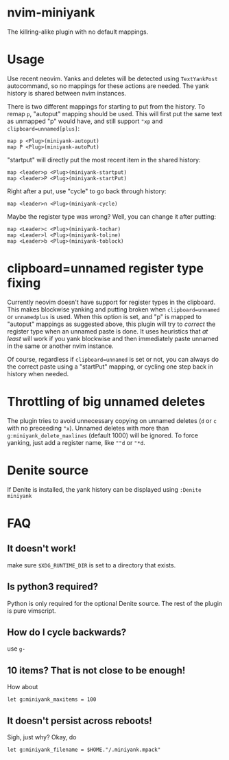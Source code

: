 # nvim-miniyank

The killring-alike plugin with no default mappings.

# Usage

Use recent neovim. Yanks and deletes will be detected using `TextYankPost` autocommand, so no mappings for these actions are needed.
The yank history is shared between nvim instances.

There is two different mappings for starting to put from the history.
To remap `p`, "autoput" mapping should be used. This will first put the same text as unmapped "p" would have, and still support `"xp` and `clipboard=unnamed[plus]`:

    map p <Plug>(miniyank-autoput)
    map P <Plug>(miniyank-autoPut)

"startput" will directly put the most recent item in the shared history:

    map <leader>p <Plug>(miniyank-startput)
    map <leader>P <Plug>(miniyank-startPut)

Right after a put, use "cycle" to go back through history:

    map <leader>n <Plug>(miniyank-cycle)

Maybe the register type was wrong? Well, you can change it after putting:

    map <Leader>c <Plug>(miniyank-tochar)
    map <Leader>l <Plug>(miniyank-toline)
    map <Leader>b <Plug>(miniyank-toblock)

# clipboard=unnamed register type fixing
Currently neovim doesn't have support for register types in the clipboard. This makes blockwise yanking and putting broken when `clipboard=unnamed` or `unnamedplus` is used. When this option is set, and "p" is mapped to "autoput" mappings as suggested above, this plugin will try to _correct_ the register type when an unnamed paste is done. It uses heuristics that _at least_ will work if you yank blockwise and then immediately paste unnamed in the same or another nvim instance.

Of course, regardless if `clipboard=unnamed` is set or not, you can always do the correct paste using a "startPut" mapping, or cycling one step back in history when needed.

# Throttling of big unnamed deletes

The plugin tries to avoid unnecessary copying on unnamed deletes (`d` or `c` with no preceeding `"x`). Unnamed deletes with more than `g:miniyank_delete_maxlines` (default 1000) will be ignored. To force yanking, just add a register name, like `""d` or `"*d`.

# Denite source

If Denite is installed, the yank history can be displayed using `:Denite miniyank`

# FAQ

## It doesn't work!

make sure `$XDG_RUNTIME_DIR` is set to a directory that exists.

## Is python3 required?

Python is only required for the optional Denite source. The rest of the plugin is pure vimscript.

## How do I cycle backwards?

use `g-`

## 10 items? That is not close to be enough!

How about

    let g:miniyank_maxitems = 100

## It doesn't persist across reboots!

Sigh, just why? Okay, do

    let g:miniyank_filename = $HOME."/.miniyank.mpack"


